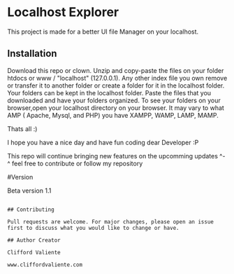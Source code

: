 # Localhost Explorer

This project is made for a better UI file Manager on your localhost. 

## Installation

Download this repo or clown. Unzip and copy-paste the files on your folder htdocs or www / "localhost" (127.0.0.1).
Any other index file you own remove or transfer it to another folder or create a folder for it in the localhost folder.
Your folders can be kept in the localhost folder. 
Paste the files that you downloaded and have your folders organized. 
To see your folders on your browser,open your localhost directory on your browser.
It may vary to what AMP ( Apache, Mysql, and PHP) you have XAMPP, WAMP, LAMP, MAMP.

Thats all :) 

I hope you have a nice day and have fun coding dear Developer :P

This repo will continue bringing new features on the upcomming updates ^-^ feel free to contribute or follow my repository 

#Version

Beta version 1.1

```

## Contributing

Pull requests are welcome. For major changes, please open an issue first to discuss what you would like to change or have. 

## Author Creator

Clifford Valiente

www.cliffordvaliente.com
